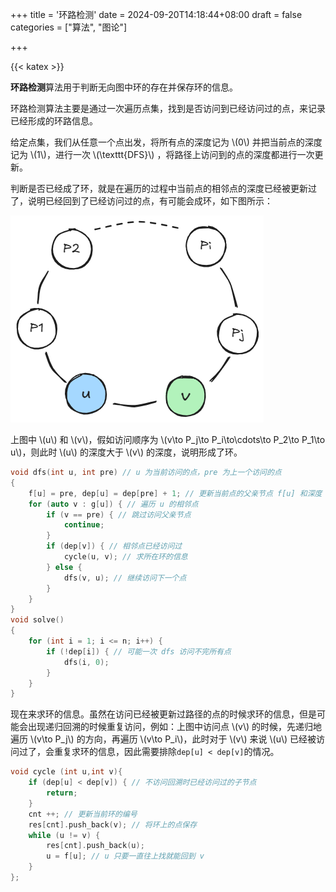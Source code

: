 +++
title = '环路检测'
date = 2024-09-20T14:18:44+08:00
draft = false
categories = ["算法", "图论"]

+++

{{< katex >}}

**环路检测**算法用于判断无向图中环的存在并保存环的信息。

环路检测算法主要是通过一次遍历点集，找到是否访问到已经访问过的点，来记录已经形成的环路信息。

给定点集，我们从任意一个点出发，将所有点的深度记为 \\(0\\) 并把当前点的深度记为 \\(1\\)，进行一次 \\(\texttt{DFS}\\) ，将路径上访问到的点的深度都进行一次更新。

判断是否已经成了环，就是在遍历的过程中当前点的相邻点的深度已经被更新过了，说明已经回到了已经访问过的点，有可能会成环，如下图所示：

![访问循环示意图](./cycle.png)

上图中 \\(u\\) 和 \\(v\\)，假如访问顺序为 \\(v\to P_j\to P_i\to\cdots\to P_2\to P_1\to u\\)，则此时 \\(u\\) 的深度大于 \\(v\\) 的深度，说明形成了环。

```cpp
void dfs(int u, int pre) // u 为当前访问的点，pre 为上一个访问的点
{
    f[u] = pre, dep[u] = dep[pre] + 1; // 更新当前点的父亲节点 f[u] 和深度 dep[u]
    for (auto v : g[u]) { // 遍历 u 的相邻点
        if (v == pre) { // 跳过访问父亲节点
			continue;
        }
        if (dep[v]) { // 相邻点已经访问过
			cycle(u, v); // 求所在环的信息
        } else {
			dfs(v, u); // 继续访问下一个点
        }
    }
}
void solve()
{
	for (int i = 1; i <= n; i++) {
        if (!dep[i]) { // 可能一次 dfs 访问不完所有点
			dfs(i, 0);
        }
    }
}
```

现在来求环的信息。虽然在访问已经被更新过路径的点的时候求环的信息，但是可能会出现递归回溯的时候重复访问，例如：上图中访问点 \\(v\\) 的时候，先递归地遍历 \\(v\to P_j\\) 的方向，再遍历 \\(v\to P_i\\)，此时对于 \\(v\\) 来说 \\(u\\) 已经被访问过了，会重复求环的信息，因此需要排除`dep[u] < dep[v]`的情况。

```cpp
void cycle (int u,int v){
    if (dep[u] < dep[v]) { // 不访问回溯时已经访问过的子节点
		return;
    }
    cnt ++; // 更新当前环的编号
    res[cnt].push_back(v); // 将环上的点保存
    while (u != v) {
        res[cnt].push_back(u);
        u = f[u]; // u 只要一直往上找就能回到 v
    }
};
```

